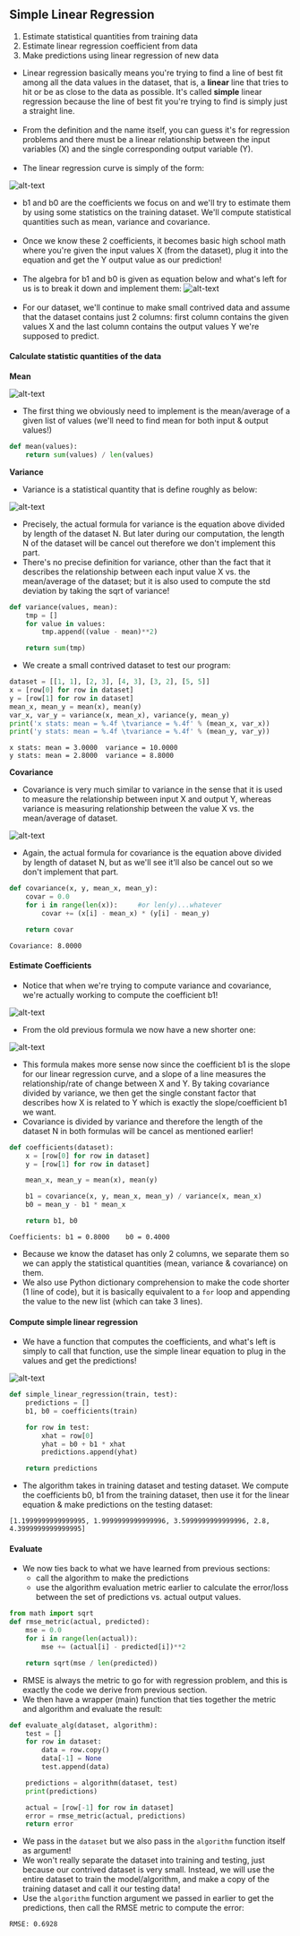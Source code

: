 ## Simple Linear Regression
1. Estimate statistical quantities from training data
2. Estimate linear regression coefficient from data
3. Make predictions using linear regression of new data

- Linear regression basically means you're trying to find a line of best fit among all the data values in the dataset, that is, a **linear** line that tries to hit or be as close to the data as possible. It's called **simple** linear regression because the line of best fit you're trying to find is simply just a straight line.
<br><br>
- From the definition and the name itself, you can guess it's for regression problems and there must be a linear relationship between the input variables (X) and the single corresponding output variable (Y).
<br><br>
- The linear regression curve is simply of the form:

![alt-text](simple.PNG)
- b1 and b0 are the coefficients we focus on and we'll try to estimate them by using some statistics on the training dataset. We'll compute statistical quantities such as mean, variance and covariance.
<br><br>
- Once we know these 2 coefficients, it becomes basic high school math where you're given the input values X (from the dataset), plug it into the equation and get the Y output value as our prediction!
<br><br>
- The algebra for b1 and b0 is given as equation below and what's left for us is to break it down and implement them:
![alt-text](old.PNG)
<br><br>
- For our dataset, we'll continue to make small contrived data and assume that the dataset contains just 2 columns: first column contains the given values X and the last column contains the output values Y we're supposed to predict.

#### Calculate statistic quantities of the data
**Mean**

![alt-text](mean.PNG)
- The first thing we obviously need to implement is the mean/average of a given list of values (we'll need to find mean for both input & output values!)
```python
def mean(values):
    return sum(values) / len(values)
```

**Variance**
- Variance is a statistical quantity that is define roughly as below:

![alt-text](var.PNG)
- Precisely, the actual formula for variance is the equation above divided by length of the dataset N. But later during our computation, the length N of the dataset will be cancel out therefore we don't implement this part.
- There's no precise definition for variance, other than the fact that it describes the relationship between each input value X vs. the mean/average of the dataset; but it is also used to compute the std deviation by taking the sqrt of variance!
```python
def variance(values, mean):
    tmp = []
    for value in values:
        tmp.append((value - mean)**2)

    return sum(tmp)
```
- We create a small contrived dataset to test our program:
```python
dataset = [[1, 1], [2, 3], [4, 3], [3, 2], [5, 5]]
x = [row[0] for row in dataset]
y = [row[1] for row in dataset]
mean_x, mean_y = mean(x), mean(y)
var_x, var_y = variance(x, mean_x), variance(y, mean_y)
print('x stats: mean = %.4f \tvariance = %.4f' % (mean_x, var_x))
print('y stats: mean = %.4f \tvariance = %.4f' % (mean_y, var_y))
```
```
x stats: mean = 3.0000 	variance = 10.0000
y stats: mean = 2.8000 	variance = 8.8000
```

**Covariance**
- Covariance is very much similar to variance in the sense that it is used to measure the relationship between input X and output Y, whereas variance is measuring relationship between the value X vs. the mean/average of dataset. 

![alt-text](covar.PNG)
- Again, the actual formula for covariance is the equation above divided by length of dataset N, but as we'll see it'll also be cancel out so we don't implement that part.
```python
def covariance(x, y, mean_x, mean_y):
    covar = 0.0
    for i in range(len(x)):     #or len(y)...whatever
        covar += (x[i] - mean_x) * (y[i] - mean_y)

    return covar
```
```
Covariance: 8.0000
```

#### Estimate Coefficients
- Notice that when we're trying to compute variance and covariance, we're actually working to compute the coefficient b1!

![alt-text](old.PNG)
- From the old previous formula we now have a new shorter one:

![alt-text](new.PNG)
- This formula makes more sense now since the coefficient b1 is the slope for our linear regression curve, and a slope of a line measures the relationship/rate of change between X and Y. By taking covariance divided by variance, we then get the single constant factor that describes how X is related to Y which is exactly the slope/coefficient b1 we want.
- Covariance is divided by variance and therefore the length of the dataset N in both formulas will be cancel as mentioned earlier!
```python
def coefficients(dataset):
    x = [row[0] for row in dataset]
    y = [row[1] for row in dataset]

    mean_x, mean_y = mean(x), mean(y)

    b1 = covariance(x, y, mean_x, mean_y) / variance(x, mean_x)
    b0 = mean_y - b1 * mean_x

    return b1, b0
```
```
Coefficients: b1 = 0.8000 	 b0 = 0.4000
```
- Because we know the dataset has only 2 columns, we separate them so we can apply the statistical quantities (mean, variance & covariance) on them.
- We also use Python dictionary comprehension to make the code shorter (1 line of code), but it is basically equivalent to a `for` loop and appending the value to the new list (which can take 3 lines).

#### Compute simple linear regression
- We have a function that computes the coefficients, and what's left is simply to call that function, use the simple linear equation to plug in the values and get the predictions!

![alt-text](simple.PNG)

```python
def simple_linear_regression(train, test):
    predictions = []
    b1, b0 = coefficients(train)

    for row in test:
        xhat = row[0]
        yhat = b0 + b1 * xhat
        predictions.append(yhat)

    return predictions
```
- The algorithm takes in training dataset and testing dataset. We compute the coefficients b0, b1 from the training dataset, then use it for the linear equation & make predictions on the testing dataset:
```
[1.1999999999999995, 1.9999999999999996, 3.5999999999999996, 2.8, 4.3999999999999995]
```

#### Evaluate
- We now ties back to what we have learned from previous sections:
  - call the algorithm to make the predictions
  - use the algorithm evaluation metric earlier to calculate the error/loss between the set of predictions vs. actual output values.

```python
from math import sqrt
def rmse_metric(actual, predicted):
    mse = 0.0
    for i in range(len(actual)):
        mse += (actual[i] - predicted[i])**2

    return sqrt(mse / len(predicted))
```
- RMSE is always the metric to go for with regression problem, and this is exactly the code we derive from previous section.
- We then have a wrapper (main) function that ties together the metric and algorithm and evaluate the result:
```python
def evaluate_alg(dataset, algorithm):
    test = []
    for row in dataset:
        data = row.copy()
        data[-1] = None
        test.append(data)

    predictions = algorithm(dataset, test)
    print(predictions)

    actual = [row[-1] for row in dataset]
    error = rmse_metric(actual, predictions)
    return error
```
- We pass in the `dataset` but we also pass in the `algorithm` function itself as argument! 
- We won't really separate the dataset into training and testing, just because our contrived dataset is very small. Instead, we will use the entire dataset to train the model/algorithm, and make a copy of the training dataset and call it our testing data!
- Use the `algorithm` function argument we passed in earlier to get the predictions, then call the RMSE metric to compute the error:
```
RMSE: 0.6928
```


